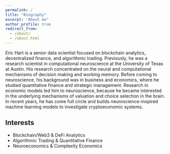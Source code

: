 ```yaml
---
permalink: /
title: "Biography"
excerpt: "About me"
author_profile: true
redirect_from:
  - /about/
  - /about.html
---
```


Eric Hart is a senior data scientist focused on blockchain analytics, decentralized finance, and algorithmic trading. Previously, he was a research scientist in computational neuroscience at the University of Texas at Austin. His research concentrated on the neural and computational mechanisms of decision making and working memory. Before coming to neuroscience, his background was in business and economics, where he studied quantitative finance and strategic management. Research in economic models led him to neuroscience, because he became interested in the underlying mechanisms of valuation and choice selection in the brain. In recent years, he has come full circle and builds neuroscience-inspired machine learning models to investigate cryptoeconomic systems.

## Interests

- Blockchain/Web3 & DeFi Analytics
- Algorithmic Trading & Quantitative Finance
- Neuroeconomics & Complexity Economics

